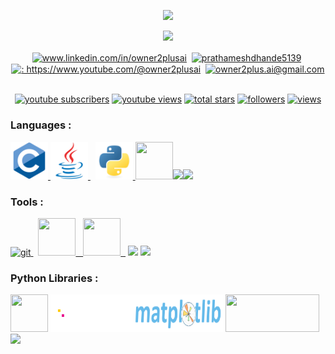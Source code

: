 <p align="center">
  <a href="https://github.com/OWNER2PLUSAI">
    <img src="https://readme-typing-svg.demolab.com/?lines=OMID%20Ebrahimi;&font=Fira%20Code&center=true&width=440&height=45&color=f75c7e&vCenter=true&pause=1000&size=22" /></a>
</p>

<p align="center">
  <a href="https://github.com/OWNER2PLUSAI">
    <img src="https://readme-typing-svg.demolab.com/?lines=Wellcome%20to%20my%20Github%20Profile.;%20Computer%20Vision%20and%20NLP%20Developer;3%20Years%20exprince%20in%20A.I%20%2C%20D.L;Alaways%20learning%20new%20things&font=Fira%20Code&center=true&width=440&height=45&color=f75c7e&vCenter=true&pause=1000&size=22" /></a>
</p>

<p align="center">
<a href="www.linkedin.com/in/owner2plusai" target="blank"><img align="center" src="https://img.shields.io/badge/LinkedIn-0077B5?style=for-the-badge&logo=linkedin&logoColor=white" alt="www.linkedin.com/in/owner2plusai" height="35" width="130" /></a>&nbsp;             
<a href="https://instagram.com/owner_2plus_ai" target="blank"><img align="center" src="https://img.shields.io/badge/Instagram-E000000?style=for-the-badge&logo=instagram&logoColor=white" alt="prathameshdhande5139" height="35" width="150" /></a>&nbsp;
<a href=": https://www.youtube.com/@owner2plusai" target="blank"><img align="center" src="https://img.shields.io/badge/Youtube-E00000?style=for-the-badge&logo=YouTube&logoColor=white" alt=": https://www.youtube.com/@owner2plusai" height="35" width="150" /></a>&nbsp;
<a href="owner2plus.ai@gmail.com" target="blank"><img align="center" src="https://img.shields.io/badge/Gmail-Eff200?style=for-the-badge&logo=Gmail&logoColor=black" alt="owner2plus.ai@gmail.com" height="35" width="150" /></a>&nbsp;

<p align="center">
  <a href="https://www.youtube.com/c/owner2plusai?sub_confirmation=1">
    <img alt="youtube subscribers" title="Subscribe to my YouTube channel" src="https://custom-icon-badges.demolab.com/youtube/channel/subscribers/UCipSxT7a3rn81vGLw9lqRkg?color=%23E05D44&label=SUBSCRIBE&logo=video&logoColor=white&style=for-the-badge&labelColor=CE4630"/></a>
  <a href="https://www.youtube.com/c/owner2plusai">
    <img alt="youtube views" title="YouTube views" src="https://custom-icon-badges.demolab.com/youtube/channel/views/UCipSxT7a3rn81vGLw9lqRkg?color=%23E1AD0E&logo=video&logoColor=white&style=for-the-badge&labelColor=C79600"/></a> 
  <a href="https://github.com/owner2plusai?tab=repositories&sort=stargazers">
    <img alt="total stars" title="Total stars on GitHub" src="https://custom-icon-badges.demolab.com/github/stars/owner2plusai?color=55960c&style=for-the-badge&labelColor=488207&logo=star"/></a>
  <a href="https://github.com/ownerplusai?tab=followers">
    <img alt="followers" title="Follow me on Github" src="https://custom-icon-badges.demolab.com/github/followers/DenverCoder1?color=236ad3&labelColor=1155ba&style=for-the-badge&logo=person-add&label=Follow&logoColor=white"/></a>
  <a href="https://github.com/owner2plusai/Simple-View-Counter">
    <img alt="views" title="GitHub profile views" src="https://freshidea.com/jonah/app/DenverCoder1-profile-views"/></a>
</p>





















<!-- <h3 align="center">A passionate of Software Developer </h3>


- 🌱 I’m currently learning </br>&nbsp;&nbsp;&nbsp;&nbsp;&nbsp;&nbsp;&nbsp;&nbsp;&nbsp;&nbsp;&nbsp;&nbsp;&nbsp;&nbsp;&nbsp;&nbsp;&nbsp;&nbsp;&nbsp;&nbsp;&nbsp;&nbsp;**1. Computer Vision And NLP**</br>&nbsp;&nbsp;&nbsp;&nbsp;&nbsp;&nbsp;&nbsp;&nbsp;&nbsp;&nbsp;&nbsp;&nbsp;&nbsp;&nbsp;&nbsp;&nbsp;&nbsp;&nbsp;&nbsp;&nbsp;&nbsp;
**2. Data Structure and Algorithms For A.I** </br>
- 📫 How to reach me **owner2plus.ai@gmail.com** -->













</p>

<h3 align="left">Languages :</h3>
<p align="left"> <a href="https://www.cprogramming.com/" target="_blank" rel="noreferrer"> <img src="https://raw.githubusercontent.com/devicons/devicon/master/icons/c/c-original.svg" alt="c" width="60" height="60"/> </a> <a href="https://www.java.com" target="_blank" rel="noreferrer"><img src="https://raw.githubusercontent.com/devicons/devicon/master/icons/java/java-original.svg" alt="java" width="60" height="60"/> </a> &nbsp;
<a href="https://www.python.org" target="_blank" rel="noreferrer"> <img src="https://raw.githubusercontent.com/devicons/devicon/master/icons/python/python-original.svg" alt="python" width="60" height="60"/> </a> <a href="https://www.mysql.com/" target="_blank" rel="noreferrer">
<img src="https://cdn.jsdelivr.net/gh/devicons/devicon/icons/mysql/mysql-original-wordmark.svg" width="60" height="60" /></a><img src="https://cdn.jsdelivr.net/gh/devicons/devicon/icons/html5/html5-original.svg" height="60"/><img src="https://cdn.jsdelivr.net/gh/devicons/devicon/icons/css3/css3-original.svg" height="60"/>
</p>

<h3 align="left">Tools :</h3>
<p align="left"><a href="https://git-scm.com/" target="_blank" rel="noreferrer"> <img src="https://www.vectorlogo.zone/logos/git-scm/git-scm-icon.svg" alt="git" width="60" height="60"/> </a> &nbsp; <a href="https://code.visualstudio.com/" target="_blank" rel="noreferrer"> 
<img src="https://cdn.jsdelivr.net/gh/devicons/devicon/icons/vscode/vscode-original.svg" width="60" height="60" /></a><a href="https://www.adobe.com/products/premiere.html" target="_blank" rel="noreferrer"> &nbsp;&nbsp;<img src="https://cdn.jsdelivr.net/gh/devicons/devicon/icons/premierepro/premierepro-original.svg" width="60" height="60"/> &nbsp;</a>
<a href="https://www.eclipse.org/"><img src="https://skillicons.dev/icons?i=eclipse&theme=dark" height="60"></a>&nbsp;<a href="https://github.com"><img src="https://skillicons.dev/icons?i=github&theme=dark" height="60"></a>
</p>

<h3 align="left">Python Libraries :</h3>
<p align="left"><a href="https://numpy.org/" target="_blank" rel="noreferrer">
<img src="https://cdn.jsdelivr.net/gh/devicons/devicon/icons/numpy/numpy-original.svg"  width="60" height="60" /></a> <a href="https://pandas.pydata.org/docs/getting_started/index.html" target="_blank" rel="noreferrer"><img src="images/pandas_white.svg" width="130" height="60"/></a><a href="https://matplotlib.org/stable/api/index.html" target="_blank" rel="noreferrer"><img src="images/logo_dark.svg" width="150" height="60"/></a><a href="https://seaborn.pydata.org/api.html" target="_blank" rel="noreferrer"><img src="https://ucarecdn.com/95a55829-e0a1-45e3-ae74-4358ba66e4e3/" width="150" height="60"/></a> 
<a href="https://docs.python-telegram-bot.org/en/stable/index.html"><img src="https://ucarecdn.com/9dff300f-f0c1-46a4-8f2a-0a38c4964ebd/-/scale_crop/80x80/"></a>
</p>
